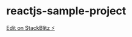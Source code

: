 # reactjs-sample-project

[Edit on StackBlitz ⚡️](https://stackblitz.com/edit/reactjs-sample-project-dsoahm)